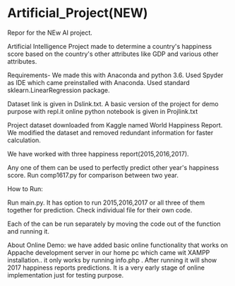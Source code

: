 # Artificial_Project(NEW)

Repor for the NEw AI project.

Artificial Intelligence Project made to determine a country's happiness score based on the country's other attributes like GDP and various other attributes.

Requirements- We made this with Anaconda and python 3.6. Used Spyder as IDE which came preinstalled with Anaconda. Used standard sklearn.LinearRegression package.

Dataset link is given in Dslink.txt. A basic version of the project for demo purpose with repl.it online python notebook is given in Projlink.txt

Project dataset downloaded from Kaggle named World Happiness Report. We modified the dataset and removed redundant information for faster calculation.

We have worked with three happiness report(2015,2016,2017).

Any one of them can be used to perfectly predict other year's happiness score. Run comp1617.py for comparison between two year.

How to Run:

Run main.py. It has option to run 2015,2016,2017 or all three of them together for prediction. Check individual file for their own code.

Each of the can be run separately by moving the code out of the function and running it.

About Online Demo:
we have added basic online functionality that works on Appache development server in our home pc which came wit XAMPP installation.. 
it only works by running info.php . After running it will show 2017 happiness reports predictions. It is a very early stage of online implementation just for testing purpose.



